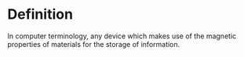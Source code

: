 # Definition

In computer terminology, any device which makes use of the magnetic
properties of materials for the storage of information.
